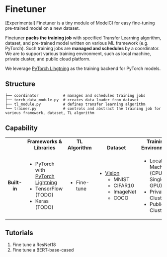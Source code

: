 # Finetuner

\[Experimental\] Finetuner is a tiny module of ModelCI for easy fine-tuning pre-trained model on a new dataset. 

Finetuner **packs the training job** with specified Transfer Learning algorithm, dataset, and pre-trained model 
written on various ML framework (e.g. PyTorch). Such training jobs are **managed and schedules** by a coordinator. 
We are to support various training environment, such as local machine, private cluster, and public cloud platform. 

We leverage [PyTorch Lihgtning](https://github.com/PyTorchLightning/pytorch-lightning) as the training backend for
PyTorch models.

## Structure
```text
├── coordinator           # manages and schedules training jobs
├── torch_data_module.py  # creates data loader from dataset
├── tl_module.py          # defines transfer learning algorithm
└── trainer.py            # controls and abstract the training job for various framework, dataset, TL algorithm
```

## Capability

<table>
    <tbody>
        <tr style="text-align: center; vertical-align: bottom">
            <td>
            </td>
            <td>
                <b>Frameworks & Libraries</b>
            </td>
            <td>
                <b>TL Algorithm</b>
            </td>
            <td>
                <b>Dataset</b>
            </td>
            <td>
                <b>Training Environment</b>
            </td>
        </tr>
        <tr>
            <td style="text-align: center; vertical-align: middle">
                <b>Built-in</b>
            </td>
            <td>
                <ul>
                    <li>PyTorch with 
                        <a href="https://github.com/PyTorchLightning/pytorch-lightning">PyTorch Lightning</a>
                    </li>
                    <li> TensorFlow (TODO) </li>
                    <li> Keras (TODO) </li>
                </ul>
            </td>
            <td>
                <ul>
                    <li> Fine-tune </li>
                </ul>
            </td>
            <td>
                <ul>
                    <li><a href="https://pytorch.org/docs/stable/torchvision/datasets.html">Vision</a>
                        <ul>
                            <li>MNIST</li>
                            <li>CIFAR10</li>
                            <li>ImageNet</li>
                            <li>COCO</li>
                        </ul>
                    </li>
                </ul>
            </td>
            <td>
                <ul>
                    <li> Local Machine (CPU / Single GPU) </li>
                    <li> Private Cluster </li>
                    <li> Public Cluster </li>
                </ul>
            </td>
        </tr>
    </tbody>
</table>

## Tutorials

1. Fine tune a ResNet18
2. Fine tune a BERT-base-cased
